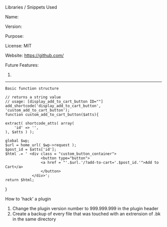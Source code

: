 
  Libraries / Snippets Used

  Name: 

  Version: 

  Purpose: 

  License: MIT

  Website: https://github.com/
  




  Future Features:
  
  1. 




-----------------------

	Basic function structure

	// returns a string value
	// usage: [display_add_to_cart_button ID=""]
	add_shortcode('display_add_to_cart_button', 'custom_add_to_cart_button');
	function custom_add_to_cart_button($atts){
	
	extract( shortcode_atts( array(
        'id' => '',
    ), $atts ) );
	
	global $wp;
	$url = home_url( $wp->request );
	$post_id = $atts['id'];
	$html .= ' <div class = "custom_button_container">
					<button type="button">
					<a href = "'.$url.'/?add-to-cart='.$post_id.'">Add to Cart</a>
					</button>
				</div>';
	return $html;
}



How to 'hack' a plugin

1. Change the plugin version number to 999.999.999 in the plugin header 
2. Create a backup of every file that was touched with an extrension of .bk in the same directory

